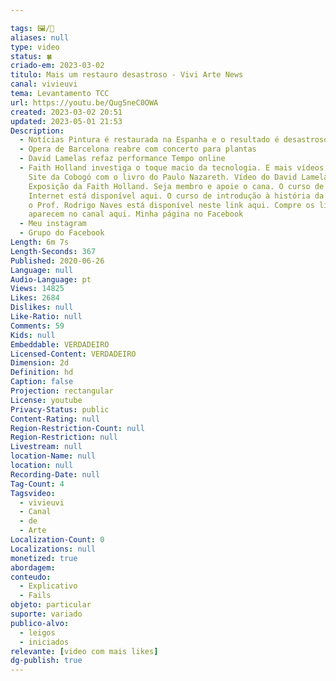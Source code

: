 ```yaml
---

tags: 🖼️/🎥️
aliases: null
type: video
status: 🍀
criado-em: 2023-03-02
titulo: Mais um restauro desastroso - Vivi Arte News
canal: vivieuvi
tema: Levantamento TCC
url: https://youtu.be/Qug5neC0OWA
created: 2023-03-02 20:51
updated: 2023-05-01 21:53
Description:
  - Notícias Pintura é restaurada na Espanha e o resultado é desastroso
  - Opera de Barcelona reabre com concerto para plantas
  - David Lamelas refaz performance Tempo online
  - Faith Holland investiga o toque macio da tecnologia. E mais vídeos e memes.
    Site da Cobogó com o livro do Paulo Nazareth. Vídeo do David Lamelas.
    Exposição da Faith Holland. Seja membro e apoie o cana. O curso de Arte e
    Internet está disponível aqui. O curso de introdução à história da arte com
    o Prof. Rodrigo Naves está disponível neste link aqui. Compre os livros que
    aparecem no canal aqui. Minha página no Facebook
  - Meu instagram
  - Grupo do Facebook
Length: 6m 7s
Length-Seconds: 367
Published: 2020-06-26
Language: null
Audio-Language: pt
Views: 14825
Likes: 2684
Dislikes: null
Like-Ratio: null
Comments: 59
Kids: null
Embeddable: VERDADEIRO
Licensed-Content: VERDADEIRO
Dimension: 2d
Definition: hd
Caption: false
Projection: rectangular
License: youtube
Privacy-Status: public
Content-Rating: null
Region-Restriction-Count: null
Region-Restriction: null
Livestream: null
location-Name: null
location: null
Recording-Date: null
Tag-Count: 4
Tagsvideo:
  - vivieuvi
  - Canal
  - de
  - Arte
Localization-Count: 0
Localizations: null
monetized: true
abordagem: 
conteudo:
  - Explicativo
  - Fails
objeto: particular
suporte: variado
publico-alvo:
  - leigos
  - iniciados 
relevante: [video com mais likes]
dg-publish: true
---
```

